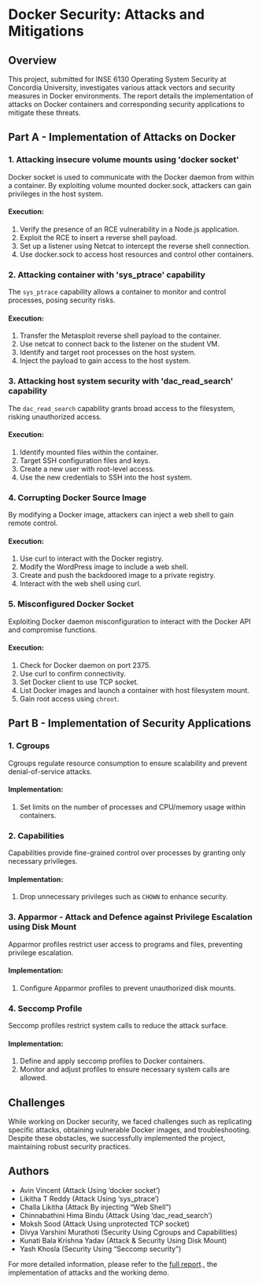 # Docker Security: Attacks and Mitigations

## Overview
This project, submitted for INSE 6130 Operating System Security at Concordia University, investigates various attack vectors and security measures in Docker environments. The report details the implementation of attacks on Docker containers and corresponding security applications to mitigate these threats.

## Part A - Implementation of Attacks on Docker
### 1. Attacking insecure volume mounts using 'docker socket'
Docker socket is used to communicate with the Docker daemon from within a container. By exploiting volume mounted docker.sock, attackers can gain privileges in the host system.
#### Execution:
1. Verify the presence of an RCE vulnerability in a Node.js application.
2. Exploit the RCE to insert a reverse shell payload.
3. Set up a listener using Netcat to intercept the reverse shell connection.
4. Use docker.sock to access host resources and control other containers.

### 2. Attacking container with 'sys_ptrace' capability
The `sys_ptrace` capability allows a container to monitor and control processes, posing security risks.
#### Execution:
1. Transfer the Metasploit reverse shell payload to the container.
2. Use netcat to connect back to the listener on the student VM.
3. Identify and target root processes on the host system.
4. Inject the payload to gain access to the host system.

### 3. Attacking host system security with 'dac_read_search' capability
The `dac_read_search` capability grants broad access to the filesystem, risking unauthorized access.
#### Execution:
1. Identify mounted files within the container.
2. Target SSH configuration files and keys.
3. Create a new user with root-level access.
4. Use the new credentials to SSH into the host system.

### 4. Corrupting Docker Source Image
By modifying a Docker image, attackers can inject a web shell to gain remote control.
#### Execution:
1. Use curl to interact with the Docker registry.
2. Modify the WordPress image to include a web shell.
3. Create and push the backdoored image to a private registry.
4. Interact with the web shell using curl.

### 5. Misconfigured Docker Socket
Exploiting Docker daemon misconfiguration to interact with the Docker API and compromise functions.
#### Execution:
1. Check for Docker daemon on port 2375.
2. Use curl to confirm connectivity.
3. Set Docker client to use TCP socket.
4. List Docker images and launch a container with host filesystem mount.
5. Gain root access using `chroot`.

## Part B - Implementation of Security Applications
### 1. Cgroups
Cgroups regulate resource consumption to ensure scalability and prevent denial-of-service attacks.
#### Implementation:
1. Set limits on the number of processes and CPU/memory usage within containers.

### 2. Capabilities
Capabilities provide fine-grained control over processes by granting only necessary privileges.
#### Implementation:
1. Drop unnecessary privileges such as `CHOWN` to enhance security.

### 3. Apparmor - Attack and Defence against Privilege Escalation using Disk Mount
Apparmor profiles restrict user access to programs and files, preventing privilege escalation.
#### Implementation:
1. Configure Apparmor profiles to prevent unauthorized disk mounts.

### 4. Seccomp Profile
Seccomp profiles restrict system calls to reduce the attack surface.
#### Implementation:
1. Define and apply seccomp profiles to Docker containers.
2. Monitor and adjust profiles to ensure necessary system calls are allowed.

## Challenges
While working on Docker security, we faced challenges such as replicating specific attacks, obtaining vulnerable Docker images, and troubleshooting. Despite these obstacles, we successfully implemented the project, maintaining robust security practices.

## Authors
- Avin Vincent (Attack Using ‘docker socket’)
- Likitha T Reddy (Attack Using ‘sys_ptrace’)
- Challa Likitha (Attack By injecting “Web Shell”)
- Chinnabathini Hima Bindu (Attack Using ‘dac_read_search’)
- Moksh Sood (Attack Using unprotected TCP socket)
- Divya Varshini Murathoti (Security Using Cgroups and Capabilities)
- Kunati Bala Krishna Yadav (Attack & Security Using Disk Mount)
- Yash Khosla (Security Using “Seccomp security”)



For more detailed information, please refer to the [full report](./INSE_6130_ProjectReport.docx.pdf)., the implementation of attacks and the working demo. 
